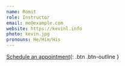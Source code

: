 ```yaml
---
name: Romit
role: Instructor
email: me@example.com
website: https://kevinl.info
photo: kevin.jpg
pronouns: He/Him/His
---
```


[Schedule an appointment](#){: .btn .btn-outline }
